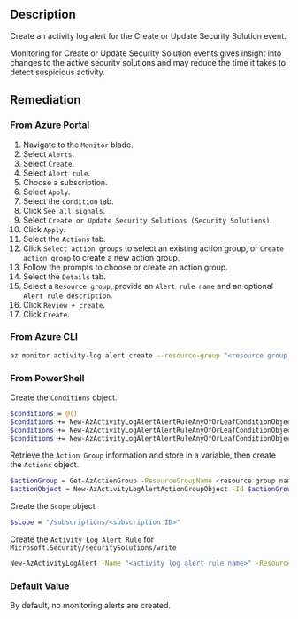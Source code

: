 ## Description

Create an activity log alert for the Create or Update Security Solution event.

Monitoring for Create or Update Security Solution events gives insight into changes to the active security solutions and may reduce the time it takes to detect suspicious activity.

## Remediation

### From Azure Portal

1. Navigate to the `Monitor` blade.
2. Select `Alerts`.
3. Select `Create`.
4. Select `Alert rule`.
5. Choose a subscription.
6. Select `Apply`.
7. Select the `Condition` tab.
8. Click `See all signals`.
9. Select `Create or Update Security Solutions (Security Solutions)`.
10. Click `Apply`.
11. Select the `Actions` tab.
12. Click `Select action groups` to select an existing action group, or `Create action group` to create a new action group.
13. Follow the prompts to choose or create an action group.
14. Select the `Details` tab.
15. Select a `Resource group`, provide an `Alert rule name` and an optional `Alert rule description`.
16. Click `Review + create`.
17. Click `Create`.

### From Azure CLI

```bash
az monitor activity-log alert create --resource-group "<resource group name>" --condition category=Administrative and operationName=Microsoft.Security/securitySolutions/write and level=<verbose | information | warning | error | critical> --scope "/subscriptions/<subscription ID>" --name "<activity log rule name>" --subscription <subscription id> --action-group <action group ID>
```

### From PowerShell

Create the `Conditions` object.

```bash
$conditions = @()
$conditions += New-AzActivityLogAlertAlertRuleAnyOfOrLeafConditionObject -Equal Administrative -Field category
$conditions += New-AzActivityLogAlertAlertRuleAnyOfOrLeafConditionObject -Equal Microsoft.Security/securitySolutions/write -Field operationName
$conditions += New-AzActivityLogAlertAlertRuleAnyOfOrLeafConditionObject -Equal Verbose -Field level
```

Retrieve the `Action Group` information and store in a variable, then create the `Actions` object.

```bash
$actionGroup = Get-AzActionGroup -ResourceGroupName <resource group name> -Name <action group name>
$actionObject = New-AzActivityLogAlertActionGroupObject -Id $actionGroup.Id
```

Create the `Scope` object

```bash
$scope = "/subscriptions/<subscription ID>"
```

Create the `Activity Log Alert Rule` for `Microsoft.Security/securitySolutions/write`

```bash
New-AzActivityLogAlert -Name "<activity log alert rule name>" -ResourceGroupName "<resource group name>" -Condition $conditions -Scope $scope -Location global -Action $actionObject -Subscription <subscription ID> -Enabled $true
```

### Default Value

By default, no monitoring alerts are created.
